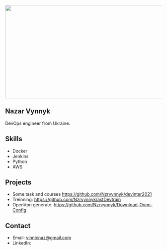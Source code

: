 <div align="center">
  <img src="https://media.giphy.com/media/dWesBcTLavkZuG35MI/giphy.gif" width="600" height="300"/>
</div>

## Nazar Vynnyk
DevOps engineer from Ukraine.

## Skills
- Docker 
- Jenkins
- Python
- AWS

## Projects
- Some task and courses https://github.com/Nzrvynnyk/devinter2021
- Treinning: https://github.com/Nzrvynnyk/astDevtrain
- OpenVpn generate: https://github.com/Nzrvynnyk/Download-Ovpn-Config

## Contact
- Email: vinnicnaz@gmail.com
- LinkedIn:[](linkedin.com/in/nazarvynnyk/)
